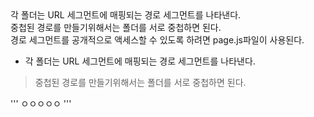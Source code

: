 <div>각 폴더는 URL 세그먼트에 매핑되는 경로 세그먼트를 나타낸다.</div>
<div>중첩된 경로를 만들기위해서는 폴더를 서로 중첩하면 된다.</div>
<div>경로 세그먼트를 공개적으로 액세스할 수 있도록 하려면 page.js파일이 사용된다.</div>

* 각 폴더는 URL 세그먼트에 매핑되는 경로 세그먼트를 나타낸다.
> 중첩된 경로를 만들기위해서는 폴더를 서로 중첩하면 된다.

'''
ㅇㅇㅇㅇㅇ
'''
